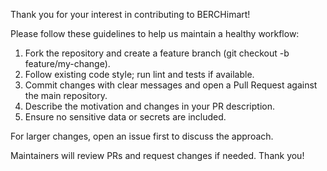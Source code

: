Thank you for your interest in contributing to BERCHimart!

Please follow these guidelines to help us maintain a healthy workflow:

1. Fork the repository and create a feature branch (git checkout -b feature/my-change).
2. Follow existing code style; run lint and tests if available.
3. Commit changes with clear messages and open a Pull Request against the main repository.
4. Describe the motivation and changes in your PR description.
5. Ensure no sensitive data or secrets are included.

For larger changes, open an issue first to discuss the approach.

Maintainers will review PRs and request changes if needed. Thank you!
